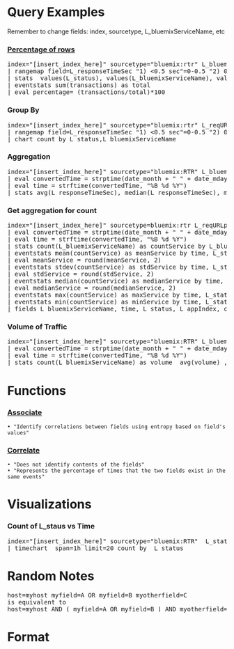 # Query Examples
Remember to change fields: index, sourcetype, L_bluemixServiceName, etc

### [Percentage of rows](https://answers.splunk.com/answers/611632/calculate-percentage-in-every-row-adding-two-searc.html)
<pre>
index="[insert_index_here]" sourcetype="bluemix:rtr" L_bluemixServiceName="[insert_service_name_here]" L_status!=2* L_reqURLpath=/health 
| rangemap field=L_responseTimeSec "1) <0.5 sec"=0-0.5 "2) 0.5 to 1 sec"=0.5-1 "3) 1 to 3 sec"=1-3 "4) 3 to 5 sec"=3-5 "5) 5 to 10 sec"=5-10 "6) 10 to 30 sec"=10-30 "7) 30 to 60 sec"=30-60 "8) 60 to 120 sec"=60-120 default="9) >120 sec" 
| stats  values(L_status), values(L_bluemixServiceName), values(L_route), values(L_reqURLpath), count as "transactions" by range 
| eventstats sum(transactions) as total
| eval percentage= (transactions/total)*100
</pre>

### Group By
<pre>
index="[insert_index_here]" sourcetype="bluemix:rtr" L_reqURLpath!="/health" 
| rangemap field=L_responseTimeSec "1) <0.5 sec"=0-0.5 "2) 0.5 to 1 sec"=0.5-1 "3) 1 to 3 sec"=1-3 "4) 3 to 5 sec"=3-5 "5) 5 to 10 sec"=5-10 "6) 10 to 60 sec"=10-60 "7) 60 to 120 sec"=60-120 default="8) >120 sec" 
| chart count by L_status,L_bluemixServiceName
</pre>

### Aggregation
<pre>
index="[insert_index_here]" sourcetype="bluemix:RTR" L_bluemixServiceName="[insert_service_name_here]" L_status!=2*
| eval convertedTime = strptime(date_month + " " + date_mday + " " + date_year, "%B %d %Y")
| eval time = strftime(convertedTime, "%B %d %Y")
| stats avg(L_responseTimeSec), median(L_responseTimeSec), min(L_responseTimeSec), max(L_responseTimeSec)   by L_bluemixServiceName , time
</pre>

### Get aggregation for count
<pre>
index="[insert_index_here]" sourcetype=bluemix:rtr L_reqURLpath=/health  L_bluemixServiceName="[insert_service_name_here]"
| eval convertedTime = strptime(date_month + " " + date_mday + " " + date_year, "%B %d %Y")
| eval time = strftime(convertedTime, "%B %d %Y")
| stats count(L_bluemixServiceName) as countService by L_bluemixServiceName, time, L_status, L_appIndex
| eventstats mean(countService) as meanService by time, L_status
| eval meanService = round(meanService, 2)
| eventstats stdev(countService) as stdService by time, L_status
| eval stdService = round(stdService, 2)
| eventstats median(countService) as medianService by time, L_status
| eval medianService = round(medianService, 2)
| eventstats max(countService) as maxService by time, L_status
| eventstats min(countService) as minService by time, L_status
| fields L_bluemixServiceName, time, L_status, L_appIndex, countService, meanService, stdService, medianService, maxService, minService
</pre>

### Volume of Traffic
<pre>
index="[insert_index_here]" sourcetype="bluemix:RTR" L_bluemixServiceName="[insert_service_name_here]"
| eval convertedTime = strptime(date_month + " " + date_mday + " " + date_year, "%B %d %Y")
| eval time = strftime(convertedTime, "%B %d %Y")
| stats count(L_bluemixServiceName) as volume  avg(volume) , median(volume), stdev(volume), min(volume), max(volume)   by L_bluemixServiceName
</pre>

# Functions
### [Associate](https://docs.splunk.com/Documentation/Splunk/7.2.4/SearchReference/Associate)  
	• "Identify correlations between fields using entropy based on field's values"

### [Correlate](https://docs.splunk.com/Documentation/Splunk/7.2.4/SearchReference/Correlate)
	• "Does not identify contents of the fields"
	• "Represents the percentage of times that the two fields exist in the same events"


# Visualizations
### Count of L_staus vs Time
<pre>
index="[insert_index_here]" sourcetype="bluemix:RTR"  L_status=4* OR L_status=5*  L_routeEnvKP=preprod L_reqURLpath!="/health"  L_bluemixServiceName!="[insert_service_name_here]" 
| timechart  span=1h limit=20 count by  L_status
</pre>

# Random Notes 
<pre>
host=myhost myfield=A OR myfield=B myotherfield=C
is equivalent to
host=myhost AND ( myfield=A OR myfield=B ) AND myotherfield=C
</pre>




# Format
<pre>

</pre>